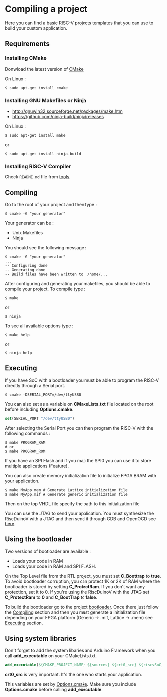 # Compiling a project

Here you can find a basic RISC-V projects templates that you can use to build your custom application.

## Requirements

### Installing CMake

Donwload the latest version of [CMake](https://cmake.org/download/).

On Linux :  

    $ sudo apt-get install cmake

### Installing GNU Makefiles or Ninja

- <http://gnuwin32.sourceforge.net/packages/make.htm>
- <https://github.com/ninja-build/ninja/releases>
  
On Linux :  

    $ sudo apt-get install make
or

    $ sudo apt-get install ninja-build

### Installing RISC-V Compiler

Check `README.md` file from [tools](https://github.com/RiscDuinoV/Software/tree/master/tools).

## Compiling

Go to the root of your project and then type :

    $ cmake -G "your generator"

Your generator can be :

- Unix Makefiles
- Ninja

You should see the following message :

    $ cmake -G "your generator"
    ...
    -- Configuring done
    -- Generating done
    -- Build files have been written to: /home/...

After configuring and generating your makefiles, you should be able to compile your project. To compile type :

    $ make 
or

    $ ninja

To see all available options type :

    $ make help
or

    $ ninja help

## Executing

If you have SoC with a bootloader you must be able to program the RISC-V directly through a Serial port. 
```
$ cmake -DSERIAL_PORT=/dev/ttyUSB0
```
You can also set as a variable on **CMakeLists.txt** file located on the root before including **Options.cmake**.
```cmake
set(SERIAL_PORT "/dev/ttyUSB0")
```
After selecting the Serial Port you can then program the RISC-V with the following commands :

    $ make PROGRAM_RAM
    # or
    $ make PROGRAM_ROM

If you have an SPI Flash and if you map the SPI0 you can use it to store multiple applications (Feature).  

You can also create memory initialization file to initialize FPGA BRAM with your application.

    $ make MyApp.mem # Generate Lattice initialization file
    $ make MyApp.mif # Generate generic initialization file

Then on the top VHDL file specify the path to this initialization file

You can use the JTAG to send your application. You must synthesize the RiscDuinoV with a JTAG and then send it through GDB and OpenOCD see [here]().

## Using the bootloader

Two versions of bootloader are available :

- Loads your code in RAM
- Loads your code in RAM and SPI FLASH.
  
On the Top Level file from the RTL project, you must set **C_Boottrap** to **true**. To avoid bootloader corruption, you can protect 1K or 2K of RAM where the bootloader is stored by setting **C_ProtectRam**. If you don't want any protection, set it to 0. If you're using the RiscDuinoV with the JTAG set **C_ProtectRam** to **0** and **C_BootTrap** to **false**.

To build the bootloader go to the project [bootloader](https://github.com/RiscDuinoV/Software/tree/master/projects/bootloader). Once there just follow the [Compiling](#Compiling) section and then you must generate a initialization file depending on your FPGA platform (Generic &rarr; .mif, Lattice &rarr; .mem) see [Executing](#Executing) section.

## Using system libraries
Don't forget to add the system libaries and Arduino Framework when you call **add_executable** on your CMakeLists.txt.
```cmake
add_executable(${CMAKE_PROJECT_NAME} ${sources} ${crt0_src} ${riscvSoC_src} ${ArduinoLib_src})
```
**crt0_src** is very important. It's the one who starts your application.

This variables are set by [Options.cmake](https://github.com/RiscDuinoV/Software/tree/master/tools/cmake/Options.cmake). Make sure you include **Options.cmake** before calling **add_executable**.